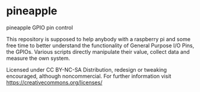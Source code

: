 pineapple
=========

pineapple GPIO pin control

This repository is supposed to help anybody with a raspberry pi and some free time to
better understand the functionality of General Purpose I/O Pins, the GPIOs.
Various scripts directly manipulate their value, collect data and measure the own system.

Licensed under CC BY-NC-SA
Distribution, redesign or tweaking encouraged, although noncommercial.
For further information visit https://creativecommons.org/licenses/
